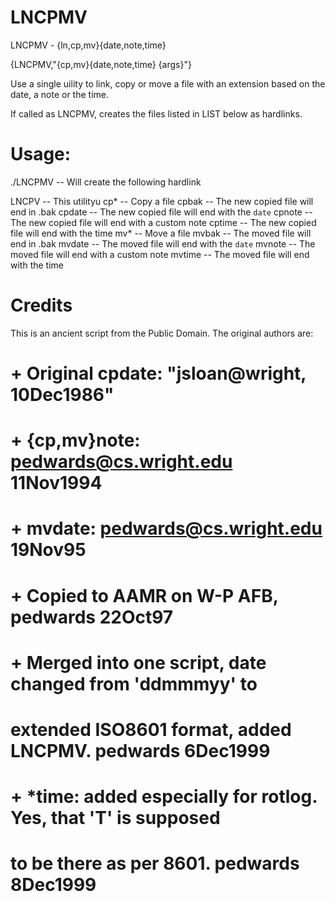 LNCPMV
======

LNCPMV - {ln,cp,mv}{date,note,time}

{LNCPMV,"{cp,mv}{date,note,time} {args}"}

Use a single uility to link, copy or move a file with an extension based on the date, a note or the time.

If called as LNCPMV, creates the files listed in LIST below as hardlinks.

# Usage:

./LNCPMV -- Will create the following hardlink

LNCPV   -- This utilityu
cp*     -- Copy a file
cpbak   -- The new copied file will end in .bak
cpdate  -- The new copied file will end with the `date`
cpnote  -- The new copied file will end with a custom note
cptime  -- The new copied file will end with the time
mv*     -- Move a file
mvbak   -- The moved file will end in .bak
mvdate  -- The moved file will end with the `date`
mvnote  -- The moved file will end with a custom note
mvtime  -- The moved file will end with the time

# Credits

This is an ancient script from the Public Domain. The original authors are:

# +  Original cpdate:  "jsloan@wright, 10Dec1986"
# +  {cp,mv}note:  pedwards@cs.wright.edu  11Nov1994
# +  mvdate:  pedwards@cs.wright.edu  19Nov95
# +  Copied to AAMR on W-P AFB, pedwards 22Oct97
# +  Merged into one script, date changed from 'ddmmmyy' to
#    extended ISO8601 format, added LNCPMV.  pedwards 6Dec1999
# +  *time:  added especially for rotlog.  Yes, that 'T' is supposed
#    to be there as per 8601.  pedwards 8Dec1999
